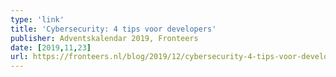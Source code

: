 ```yaml
---
type: 'link'
title: 'Cybersecurity: 4 tips voor developers'
publisher: Adventskalendar 2019, Fronteers
date: [2019,11,23]
url: https://fronteers.nl/blog/2019/12/cybersecurity-4-tips-voor-developers
---
```




